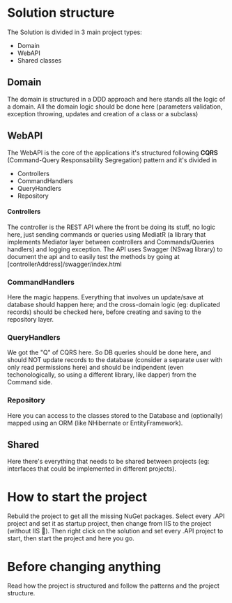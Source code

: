 # Solution structure
The Solution is divided in 3 main project types:
 - Domain
 - WebAPI
 - Shared classes

## Domain
The domain is structured in a DDD approach and here stands all the logic of a domain. All the domain logic should be done here (parameters validation, exception throwing, updates and creation of a class or a subclass)

## WebAPI
The WebAPI is the core of the applications it's structured following **CQRS** (Command-Query Responsability Segregation) pattern and it's divided in
- Controllers
- CommandHandlers
- QueryHandlers
- Repository

#### Controllers
The controller is the REST API where the front be doing its stuff, no logic here, just sending commands or queries using MediatR (a library that implements Mediator layer between controllers and Commands/Queries handlers) and logging exception. The API uses Swagger (NSwag library) to document the api and to easily test the methods by going at [controllerAddress]/swagger/index.html

### CommandHandlers
Here the magic happens. Everything that involves un update/save at database should happen here; and the cross-domain logic (eg: duplicated records) should be checked here, before creating and saving to the repository layer.

### QueryHandlers
We got the "Q" of CQRS here. So DB queries should be done here, and should NOT update records to the database (consider a separate user with only read permissions here) and should be indipendent (even techonologically, so using a different library, like dapper) from the Command side.

### Repository
Here you can access to the classes stored to the Database and (optionally) mapped using an ORM (like NHibernate or EntityFramework).

## Shared
Here there's everything that needs to be shared between projects (eg: interfaces that could be implemented in different projects). 

# How to start the project
Rebuild the project to get all the missing NuGet packages.
Select every .API project and set it as startup project, then change from IIS to the project (without IIS :poop:). Then right click on the solution and set every .API project to start, then start the project and here you go.

# Before changing anything
Read how the project is structured and follow the patterns and the project structure.